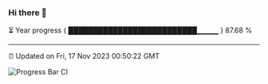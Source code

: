 ### Hi there 👋

⏳ Year progress { ██████████████████████████▁▁▁▁ } 87.68 %

---

⏰ Updated on Fri, 17 Nov 2023 00:50:22 GMT

![Progress Bar CI](https://github.com/liununu/liununu/workflows/Progress%20Bar%20CI/badge.svg)
